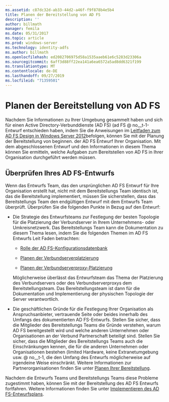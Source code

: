 ```yaml
---
ms.assetid: c87dc32d-ab33-44d2-a46f-f9f878b4e5b4
title: Planen der Bereitstellung von AD FS
description: ''
author: billmath
manager: femila
ms.date: 05/31/2017
ms.topic: article
ms.prod: windows-server
ms.technology: identity-adfs
ms.author: billmath
ms.openlocfilehash: ed2082706975d58a1535aaeb61e6c5283d23306a
ms.sourcegitcommit: 6aff3d88ff22ea141a6ea6572a5ad8dd6321f199
ms.translationtype: MT
ms.contentlocale: de-DE
ms.lasthandoff: 09/27/2019
ms.locfileid: "71359501"
---
```

# <a name="planning-to-deploy-ad-fs"></a>Planen der Bereitstellung von AD FS


Nachdem Sie Informationen zu Ihrer Umgebung gesammelt haben und sich für einen Active Directory-Verbunddienste (AD FS) \(ad FS @ no__t-1-Entwurf entschieden haben, indem Sie die Anweisungen im [Leitfaden zum AD FS Design in Windows Server 2012](https://technet.microsoft.com/library/dd807036.aspx)befolgen, können Sie mit der Planung der Bereitstellung von beginnen. der AD FS Entwurf Ihrer Organisation. Mit dem abgeschlossenen Entwurf und den Informationen in diesem Thema können Sie ermitteln, welche Aufgaben zum Bereitstellen von AD FS in Ihrer Organisation durchgeführt werden müssen.  
  
## <a name="reviewing-your-ad-fs-design"></a>Überprüfen Ihres AD FS-Entwurfs  
Wenn das Entwurfs Team, das den ursprünglichen AD FS Entwurf für Ihre Organisation erstellt hat, nicht mit dem Bereitstellungs Team identisch ist, das die Bereitstellung implementiert, müssen Sie sicherstellen, dass das Bereitstellungs Team den endgültigen Entwurf mit dem Entwurfs Team überprüft. Überprüfen Sie die folgenden Punkte in Bezug auf den Entwurf:  
  
-   Die Strategie des Entwurfsteams zur Festlegung der besten Topologie für die Platzierung der Verbundserver in Ihrem Unternehmens- oder Umkreisnetzwerk. Das Bereitstellungs Team kann die Dokumentation zu diesem Thema lesen, indem Sie die folgenden Themen im AD FS Entwurfs Leit Faden betrachten:  
  
    -   [Rolle der AD FS-Konfigurationsdatenbank](../../ad-fs/technical-reference/The-Role-of-the-AD-FS-Configuration-Database.md)  
  
    -   [Planen der Verbundserverplatzierung](https://technet.microsoft.com/library/dd807069.aspx)  
  
    -   [Planen der Verbundserverproxy-Platzierung](https://technet.microsoft.com/library/dd807130.aspx)  
  
    Möglicherweise überlässt das Entwurfsteam das Thema der Platzierung des Verbundservers oder des Verbundserverproxys dem Bereitstellungsteam. Das Bereitstellungsteam ist dann für die Dokumentation und Implementierung der physischen Topologie der Server verantwortlich.  
  
-   Die geschäftlichen Gründe für die Festlegung Ihrer Organisation als Anspruchsanbieter, vertrauende Seite oder beides innerhalb des Umfangs des dokumentierten AD FS-Entwurfs. Stellen Sie sicher, dass die Mitglieder des Bereitstellungs Teams die Gründe verstehen, warum AD FS bereitgestellt wird und welche anderen Unternehmen oder Organisationen an der Verbund Partnerschaft beteiligt sind. Stellen Sie sicher, dass die Mitglieder des Bereitstellungs Teams auch die Einschränkungen kennen, die für die anderen Unternehmen oder Organisationen bestehen \(limited Hardware, keine Extranetumgebung usw. @ no__t-1, die den Umfang des Entwurfs möglicherweise auf irgendeine Weise einschränkt. Weitere Informationen zur Partnerorganisationen finden Sie unter [Planen Ihrer Bereitstellung](https://technet.microsoft.com/library/dd807083.aspx).  
  
Nachdem die Entwurfs Teams und Bereitstellungs Teams diese Probleme zugestimmt haben, können Sie mit der Bereitstellung des AD FS Entwurfs fortfahren. Weitere Informationen finden Sie unter [Implementieren des AD FS-Entwurfsplans](Implementing-Your-AD-FS-Design-Plan.md).  
